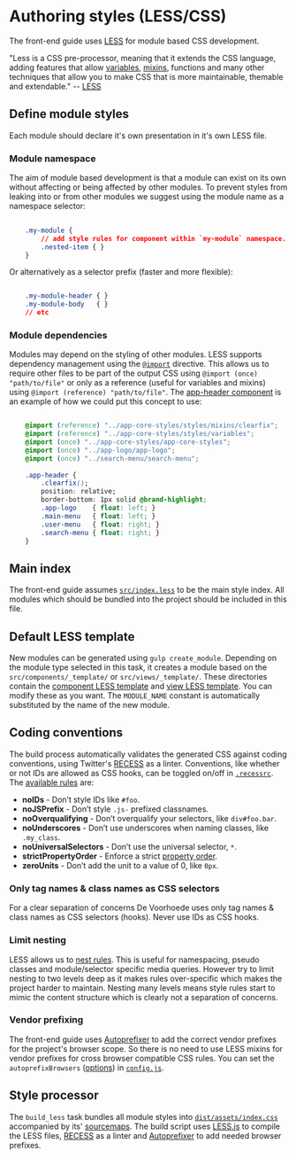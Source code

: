# Authoring styles (LESS/CSS)

The front-end guide uses [LESS](http://lesscss.org/features/) for module based CSS development. 

"Less is a CSS pre-processor, meaning that it extends the CSS language, adding features that allow [variables](http://lesscss.org/features/#variables-feature), [mixins](http://lesscss.org/features/#mixins-feature), functions and many other techniques that allow you to make CSS that is more maintainable, themable and extendable." -- [LESS](http://lesscss.org/)

## Define module styles

Each module should declare it's own presentation in it's own LESS file.

### Module namespace

The aim of module based development is that a module can exist on its own without affecting or being affected by other modules. To prevent styles from leaking into or from other modules we suggest using the module name as a namespace selector:

```css
	
	.my-module {
		// add style rules for component within `my-module` namespace.
		.nested-item { }
	}
```

Or alternatively as a selector prefix (faster and more flexible):

```css

	.my-module-header { }
	.my-module-body   { }
	// etc
```

### Module dependencies

Modules may depend on the styling of other modules. LESS supports dependency management using the [`@import`](http://lesscss.org/features/#import-options) directive. This allows us to require other files to be part of the output CSS using `@import (once) "path/to/file"` or only as a reference (useful for variables and mixins) using `@import (reference) "path/to/file"`. The [app-header component](../src/components/app-header/app-header.less) is an example of how we could put this concept to use:

```css

	@import (reference) "../app-core-styles/styles/mixins/clearfix";
	@import (reference) "../app-core-styles/styles/variables";
	@import (once) "../app-core-styles/app-core-styles";
	@import (once) "../app-logo/app-logo";
	@import (once) "../search-menu/search-menu";
	
	.app-header {
		.clearfix();
		position: relative;
		border-bottom: 1px solid @brand-highlight;
		.app-logo    { float: left; }
		.main-menu   { float: left; }
		.user-menu   { float: right; }
		.search-menu { float: right; }
	}
```


## Main index

The front-end guide assumes [`src/index.less`](../src/index.less) to be the main style index. All modules which should be bundled into the project should be included in this file.


## Default LESS template

New modules can be generated using `gulp create_module`. Depending on the module type selected in this task, it creates a module based on the `src/components/_template/` or `src/views/_template/`. These directories contain the [component LESS template](../src/components/_template/template.less) and [view LESS template](../src/views/_template/template.less). You can modify these as you want. The `MODULE_NAME` constant is automatically substituted by the name of the new module.


## Coding conventions

The build process automatically validates the generated CSS against coding conventions, using Twitter's [RECESS](http://twitter.github.io/recess/) as a linter. Conventions, like whether or not IDs are allowed as CSS hooks, can be toggled on/off in [`.recessrc`](../.recessrc). The [available rules](http://twitter.github.io/recess/#what-it-does) are:

* **noIDs** - Don’t style IDs like `#foo`.
* **noJSPrefix** - Don’t style `.js-` prefixed classnames.
* **noOverqualifying** - Don’t overqualify your selectors, like `div#foo.bar`.
* **noUnderscores** - Don’t use underscores when naming classes, like `.my_class`.
* **noUniversalSelectors** - Don’t use the universal selector, `*`.
* **strictPropertyOrder** - Enforce a strict [property order](https://github.com/twitter/recess/blob/master/lib/lint/strict-property-order.js#L36).
* **zeroUnits** - Don’t add the unit to a value of 0, like `0px`.

### Only tag names & class names as CSS selectors

For a clear separation of concerns De Voorhoede uses only tag names & class names as CSS selectors (hooks). Never use IDs as CSS hooks.

### Limit nesting

LESS allows us to [nest rules](http://lesscss.org/features/#features-overview-feature-nested-rules). This is useful for namespacing, pseudo classes and module/selector specific media queries. However try to limit nesting to two levels deep as it makes rules over-specific which makes the project harder to maintain. Nesting many levels means style rules start to mimic the content structure which is clearly not a separation of concerns.

### Vendor prefixing

The front-end guide uses [Autoprefixer](https://github.com/postcss/autoprefixer-core) to add the correct vendor prefixes for the project's browser scope. So there is no need to use LESS mixins for vendor prefixes for cross browser compatible CSS rules. You can set the `autoprefixBrowsers` ([options](https://github.com/postcss/autoprefixer#browsers)) in [`config.js`](../config.js).


## Style processor

The `build_less` task bundles all module styles into [`dist/assets/index.css`](../dist/assets/index.css) accompanied by its' [sourcemaps](dist/assets/index.css.map). The build script uses [LESS.js](https://github.com/less/less.js) to compile the LESS files, [RECESS](http://twitter.github.io/recess/) as a linter and [Autoprefixer](https://github.com/postcss/autoprefixer-core) to add needed browser prefixes. 